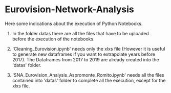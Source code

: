 # Eurovision-Network-Analysis
Here some indications about the execution of Python Notebooks.

1. In the folder datas there are all the files that have to be uploaded       
before the execution of the notebooks.   

2. 'Cleaning_Eurovision.ipynb' needs only the xlxs file (However it is useful 
to generate new dataframes if you want to extrapolate years before 2017). The 
Dataframes from 2017 to 2019 are already created into the 'datas' folder.

3. 'SNA_Eurovision_Analysis_Aspromonte_Romito.ipynb' needs all the files      
contained into 'datas' folder to complete all the execution, 
except for the xlxs file.
